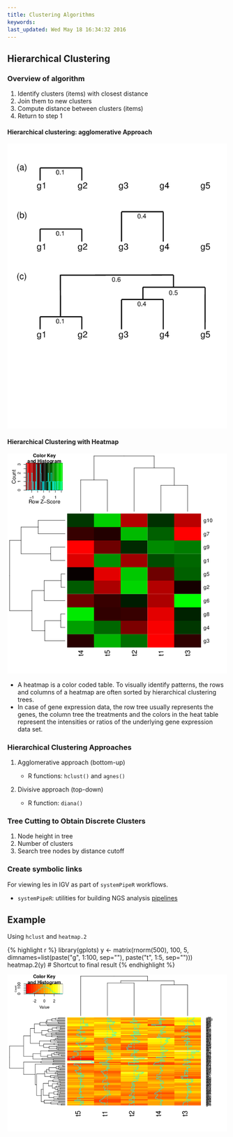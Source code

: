```yaml
---
title: Clustering Algorithms
keywords: 
last_updated: Wed May 18 16:34:32 2016
---
```


## Hierarchical Clustering

### Overview of algorithm 

1. Identify clusters (items) with closest distance  
2. Join them to new clusters
3. Compute distance between clusters (items)
4. Return to step 1

#### Hierarchical clustering: agglomerative Approach
<center><img title="hierarchical clustering" src="Rclustering_files/hierarchical.png" ></center>

#### Hierarchical Clustering with Heatmap
<center><img title="heatmap" src="Rclustering_files/heatmap.png" ></center>

- A heatmap is a color coded table. To visually identify patterns, the rows and columns of a heatmap are often sorted by hierarchical clustering trees.  
- In case of gene expression data, the row tree usually represents the genes, the column tree the treatments and the colors in the heat table represent the intensities or ratios of the underlying gene expression data set.

### Hierarchical Clustering Approaches

1. Agglomerative approach (bottom-up)
    - R functions: `hclust()` and `agnes()`

2. Divisive approach (top-down)
    - R function: `diana()`

### Tree Cutting to Obtain Discrete Clusters

1. Node height in tree
2. Number of clusters
3. Search tree nodes by distance cutoff


### Create symbolic links 

For viewing les in IGV as part of `systemPipeR` workflows.

- `systemPipeR`: utilities for building NGS analysis [pipelines](https://github.com/tgirke/systemPipeR)

## Example

Using `hclust` and `heatmap.2`


{% highlight r %}
library(gplots) 
y <- matrix(rnorm(500), 100, 5, dimnames=list(paste("g", 1:100, sep=""), paste("t", 1:5, sep=""))) 
heatmap.2(y) # Shortcut to final result
{% endhighlight %}

![](Rclustering_files/hclust_heatmap_example-1.png)
	

